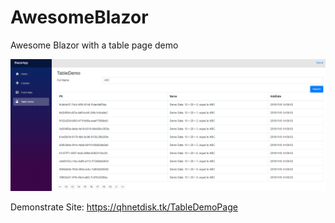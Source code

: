 # AwesomeBlazor
Awesome Blazor with a table page demo
<div><img src="https://github.com/qiuhaotc/AwesomeBlazor/blob/master/Desc/Demo.png"/></div>

Demonstrate Site: https://qhnetdisk.tk/TableDemoPage
